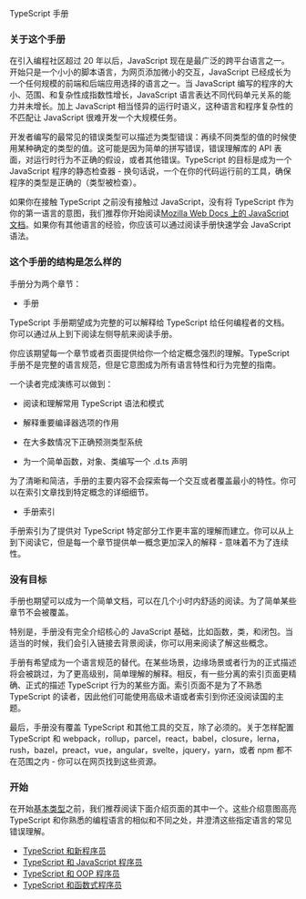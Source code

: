 TypeScript 手册

### 关于这个手册

在引入编程社区超过 20 年以后，JavaScript 现在是最广泛的跨平台语言之一。开始只是一个小小的脚本语言，为网页添加微小的交互，JavaScript 已经成长为一个任何规模的前端和后端应用选择的语言之一。当 JavaScript 编写的程序的大小、范围、和复杂性成指数性增长，JavaScript 语言表达不同代码单元关系的能力并未增长。加上 JavaScript 相当怪异的运行时语义，这种语言和程序复杂性的不匹配让 JavaScript 很难开发一个大规模任务。

开发者编写的最常见的错误类型可以描述为类型错误：再续不同类型的值的时候使用某种确定的类型的值。这可能是因为简单的拼写错误，错误理解库的 API 表面，对运行时行为不正确的假设，或者其他错误。TypeScript 的目标是成为一个 JavaScript 程序的静态检查器 - 换句话说，一个在你的代码运行前的工具，确保程序的类型是正确的（类型被检查）。

如果你在接触 TypeScript 之前没有接触过 JavaScript，没有将 TypeScript 作为你的第一语言的意图，我们推荐你开始阅读[Mozilla Web Docs 上的 JavaScript 文档]()。如果你有其他语言的经验，你应该可以通过阅读手册快速学会 JavaScript 语法。


### 这个手册的结构是怎么样的

手册分为两个章节：

- 手册

TypeScript 手册期望成为完整的可以解释给 TypeScript 给任何编程者的文档。你可以通过从上到下阅读左侧导航来阅读手册。

你应该期望每一个章节或者页面提供给你一个给定概念强烈的理解。TypeScript 手册不是完整的语言规范，但是它意图成为所有语言特性和行为完整的指南。

一个读者完成演练可以做到：

- 阅读和理解常用 TypeScript 语法和模式

- 解释重要编译器选项的作用

- 在大多数情况下正确预测类型系统

- 为一个简单函数，对象、类编写一个 .d.ts 声明

为了清晰和简洁，手册的主要内容不会探索每一个交互或者覆盖最小的特性。你可以在索引文章找到特定概念的详细细节。

- 手册索引

手册索引为了提供对 TypeScript 特定部分工作更丰富的理解而建立。你可以从上到下阅读它，但是每一个章节提供单一概念更加深入的解释 - 意味着不为了连续性。


### 没有目标

手册也期望可以成为一个简单文档，可以在几个小时内舒适的阅读。为了简单某些章节不会被覆盖。

特别是，手册没有完全介绍核心的 JavaScript 基础，比如函数，类，和闭包。当适当的时候，我们会引入链接去背景阅读，你可以用来阅读了解这些概念。

手册有希望成为一个语言规范的替代。在某些场景，边缘场景或者行为的正式描述将会被跳过，为了更高级别，简单理解的解释。相反，有一些分离的索引页面更精确、正式的描述 TypeScript 行为的某些方面。索引页面不是为了不熟悉 TypeScript 的读者，因此他们可能使用高级术语或者索引到你还没阅读国的主题。

最后，手册没有覆盖 TypeScript 和其他工具的交互，除了必须的。关于怎样配置 TypeScript 和 webpack，rollup，parcel，react，babel，closure，lerna，rush，bazel，preact，vue，angular，svelte，jquery，yarn，或者 npm 都不在范围之内 - 你可以在网页找到这些资源。


### 开始

在开始[基本类型]()之前，我们推荐阅读下面介绍页面的其中一个。这些介绍意图高亮 TypeScript 和你熟悉的编程语言的相似和不同之处，并澄清这些指定语言的常见错误理解。

- [TypeScript 和新程序员]()
- [TypeScript 和 JavaScript 程序员]()
- [TypeScript 和 OOP 程序员]()
- [TypeScript 和函数式程序员]()